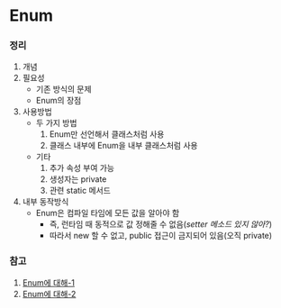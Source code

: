 Enum
====

### 정리
1. 개념
2. 필요성
	* 기존 방식의 문제
	* Enum의 장점
3. 사용방법
	* 두 가지 방법
		1. Enum만 선언해서 클래스처럼 사용
		2. 클래스 내부에 Enum을 내부 클래스처럼 사용
	* 기타
		1. 추가 속성 부여 가능
		2. 생성자는 private
		3. 관련 static 메서드
4. 내부 동작방식
	* Enum은 컴파일 타임에 모든 값을 알아야 함
		* 즉, 런타임 때 동적으로 값 정해줄 수 없음(*setter 메소드 있지 않아?*)
		* 따라서 new 할 수 없고, public 접근이 금지되어 있음(오직 private)

### 참고
1. [Enum에 대해-1](https://sjh836.tistory.com/134)
2. [Enum에 대해-2](https://hamait.tistory.com/383)